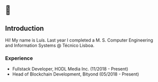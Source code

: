 # :floppy_disk:

## Introduction

Hi! My name is Luís. Last year I completed a M. S. Computer Engineering and Information Systems @ Técnico Lisboa.

### Experience
* Fullstack Developer, HODL Media Inc. (11/2018 - Present)
* Head of Blockchain Development, Bityond (05/2018 - Present)
